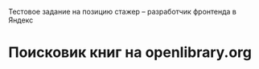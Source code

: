 Тестовое задание на позицию стажер – разработчик фронтенда в Яндекс
# Поисковик книг на openlibrary.org